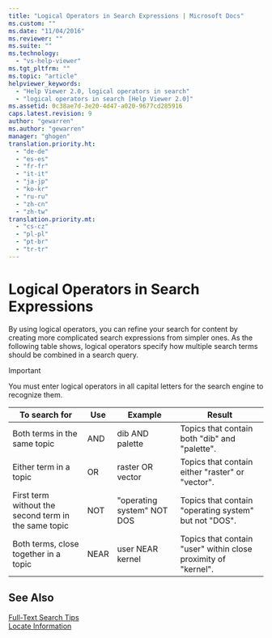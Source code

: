 ```yaml
---
title: "Logical Operators in Search Expressions | Microsoft Docs"
ms.custom: ""
ms.date: "11/04/2016"
ms.reviewer: ""
ms.suite: ""
ms.technology: 
  - "vs-help-viewer"
ms.tgt_pltfrm: ""
ms.topic: "article"
helpviewer_keywords: 
  - "Help Viewer 2.0, logical operators in search"
  - "logical operators in search [Help Viewer 2.0]"
ms.assetid: 0c38ae7d-3e20-4d47-a020-9677cd285916
caps.latest.revision: 9
author: "gewarren"
ms.author: "gewarren"
manager: "ghogen"
translation.priority.ht: 
  - "de-de"
  - "es-es"
  - "fr-fr"
  - "it-it"
  - "ja-jp"
  - "ko-kr"
  - "ru-ru"
  - "zh-cn"
  - "zh-tw"
translation.priority.mt: 
  - "cs-cz"
  - "pl-pl"
  - "pt-br"
  - "tr-tr"
---
```

# Logical Operators in Search Expressions
By using logical operators, you can refine your search for content by creating more complicated search expressions from simpler ones. As the following table shows, logical operators specify how multiple search terms should be combined in a search query.  
  
> [!IMPORTANT]
>  You must enter logical operators in all capital letters for the search engine to recognize them.  
  
|To search for|Use|Example|Result|  
|-------------------|---------|-------------|------------|  
|Both terms in the same topic|AND|dib AND palette|Topics that contain both "dib" and "palette".|  
|Either term in a topic|OR|raster OR vector|Topics that contain either "raster" or "vector".|  
|First term without the second term in the same topic|NOT|"operating system" NOT DOS|Topics that contain "operating system" but not "DOS".|  
|Both terms, close together in a topic|NEAR|user NEAR kernel|Topics that contain "user" within close proximity of "kernel".|  
  
## See Also  
 [Full-Text Search Tips](../ide/full-text-search-tips.md)   
 [Locate Information](../ide/locate-information.md)